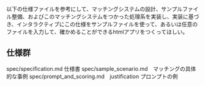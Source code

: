 
以下の仕様ファイルを参考にして、マッチングシステムの設計、サンプルファイル整備、およびこのマッチングシステムをつかった処理系を実装し、実装に基づき、インタラクティブにこの仕様をサンプルファイルを使って、あるいは任意のファイルを入力して、確かめることができるhtmlアプリをつくってほしい。

## 仕様群
spec/specification.md   仕様書
spec/sample_scenario.md　マッチングの具体的な事例
spec/prompt_and_scoring.md　justification プロンプトの例


